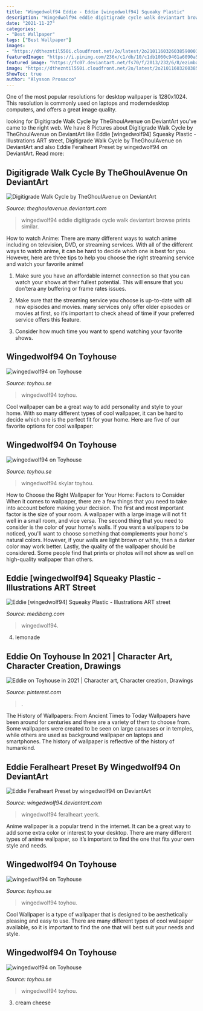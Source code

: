 ```yaml
---
title: "Wingedwolf94 Eddie - Eddie [wingedwolf94] Squeaky Plastic"
description: "Wingedwolf94 eddie digitigrade cycle walk deviantart browse prints similar"
date: "2021-11-27"
categories:
- "Best Wallpaper"
tags: ["Best Wallpaper"]
images:
- "https://dthezntil550i.cloudfront.net/2o/latest/2o2101160326038590003385442/a597e246-35e9-4934-908d-bb1667f6bcdd.png"
featuredImage: "https://i.pinimg.com/236x/c1/db/10/c1db1060c9461a6090a5c7b380563a83.jpg?nii=t"
featured_image: "https://fc07.deviantart.net/fs70/f/2013/232/6/8/ezimba15850162926000_by_hexxus_toxiclover-d6iyrw3.gif"
image: "https://dthezntil550i.cloudfront.net/2o/latest/2o2101160326038590003385442/a597e246-35e9-4934-908d-bb1667f6bcdd.png"
ShowToc: true
author: "Alysson Prosacco"
---
```



One of the most popular resolutions for desktop wallpaper is 1280x1024. This resolution is commonly used on laptops and moderndesktop computers, and offers a great image quality.

	

		
looking for Digitigrade Walk Cycle by TheGhoulAvenue on DeviantArt you've came to the right web. We have 8 Pictures about Digitigrade Walk Cycle by TheGhoulAvenue on DeviantArt like Eddie [wingedwolf94] Squeaky Plastic - Illustrations ART street, Digitigrade Walk Cycle by TheGhoulAvenue on DeviantArt and also Eddie Feralheart Preset by wingedwolf94 on DeviantArt. Read more:
		
    
## Digitigrade Walk Cycle By TheGhoulAvenue On DeviantArt

<img loading=lazy src="https://orig13.deviantart.net/9804/f/2013/174/9/8/eddie_gif_by_wingedwolf94-d6adhw0.gif" onerror="this.onerror=null;this.src='https://tse4.mm.bing.net/th?id=OIP.xClQfimubJzmvVFDOdvw2AHaHa&amp;pid=15.1';" alt="Digitigrade Walk Cycle by TheGhoulAvenue on DeviantArt">

_Source: theghoulavenue.deviantart.com_

>wingedwolf94 eddie digitigrade cycle walk deviantart browse prints similar. 

	

How to watch Anime: There are many different ways to watch anime including on television, DVD, or streaming services.
With all of the different ways to watch anime, it can be hard to decide which one is best for you. However, here are three tips to help you choose the right streaming service and watch your favorite anime!
1. Make sure you have an affordable internet connection so that you can watch your shows at their fullest potential. This will ensure that you don’tera any buffering or frame rates issues.

2. Make sure that the streaming service you choose is up-to-date with all new episodes and movies. many services only offer older episodes or movies at first, so it’s important to check ahead of time if your preferred service offers this feature.

3. Consider how much time you want to spend watching your favorite shows.

    
## Wingedwolf94 On Toyhouse

<img loading=lazy src="https://f2.toyhou.se/file/f2-toyhou-se/images/16909293_bxBYtNa2FZYSe2u.png" onerror="this.onerror=null;this.src='https://tse3.mm.bing.net/th?id=OIP.MvxUSl3MFxymSdXUL025hgAAAA&amp;pid=15.1';" alt="wingedwolf94 on Toyhouse">

_Source: toyhou.se_

>wingedwolf94 toyhou. 

	

Cool wallpaper can be a great way to add personality and style to your home. With so many different types of cool wallpaper, it can be hard to decide which one is the perfect fit for your home. Here are five of our favorite options for cool wallpaper: 

    
## Wingedwolf94 On Toyhouse

<img loading=lazy src="https://f2.toyhou.se/file/f2-toyhou-se/characters/5041672?1569795675" onerror="this.onerror=null;this.src='https://tse2.mm.bing.net/th?id=OIP.UsnnaX3zaWR-1oT1Yt6hwAAAAA&amp;pid=15.1';" alt="wingedwolf94 on Toyhouse">

_Source: toyhou.se_

>wingedwolf94 skylar toyhou. 

	

How to Choose the Right Wallpaper for Your Home: Factors to Consider
When it comes to wallpaper, there are a few things that you need to take into account before making your decision. The first and most important factor is the size of your room. A wallpaper with a large image will not fit well in a small room, and vice versa. 
The second thing that you need to consider is the color of your home's walls. If you want a wallpapers to be noticed, you'll want to choose something that complements your home's natural colors. However, if your walls are light brown or white, then a darker color may work better. 
Lastly, the quality of the wallpaper should be considered. Some people find that prints or photos will not show as well on high-quality wallpaper than others.

    
## Eddie [wingedwolf94] Squeaky Plastic - Illustrations ART Street

<img loading=lazy src="https://dthezntil550i.cloudfront.net/2o/latest/2o2101160326038590003385442/a597e246-35e9-4934-908d-bb1667f6bcdd.png" onerror="this.onerror=null;this.src='https://tse2.mm.bing.net/th?id=OIP.YA92zaAJqnxKTIhnZtvCZgHaJV&amp;pid=15.1';" alt="Eddie [wingedwolf94] Squeaky Plastic - Illustrations ART street">

_Source: medibang.com_

>wingedwolf94. 

	

4. lemonade 

    
## Eddie On Toyhouse In 2021 | Character Art, Character Creation, Drawings

<img loading=lazy src="https://i.pinimg.com/236x/c1/db/10/c1db1060c9461a6090a5c7b380563a83.jpg?nii=t" onerror="this.onerror=null;this.src='https://tse2.mm.bing.net/th?id=OIP.RDlFOPC9bZ8Tw5lyswXV2gAAAA&amp;pid=15.1';" alt="Eddie on Toyhouse in 2021 | Character art, Character creation, Drawings">

_Source: pinterest.com_

>. 

	

The History of Wallpapers: From Ancient Times to Today
Wallpapers have been around for centuries and there are a variety of them to choose from. Some wallpapers were created to be seen on large canvases or in temples, while others are used as background wallpaper on laptops and smartphones. The history of wallpaper is reflective of the history of humankind.

    
## Eddie Feralheart Preset By Wingedwolf94 On DeviantArt

<img loading=lazy src="https://fc07.deviantart.net/fs70/f/2013/232/6/8/ezimba15850162926000_by_hexxus_toxiclover-d6iyrw3.gif" onerror="this.onerror=null;this.src='https://tse2.mm.bing.net/th?id=OIP.pzRtve9kYQHVuVZPyxP_CQHaFj&amp;pid=15.1';" alt="Eddie Feralheart Preset by wingedwolf94 on DeviantArt">

_Source: wingedwolf94.deviantart.com_

>wingedwolf94 feralheart yeerk. 

	

Anime wallpaper is a popular trend in the internet. It can be a great way to add some extra color or interest to your desktop. There are many different types of anime wallpaper, so it’s important to find the one that fits your own style and needs.

    
## Wingedwolf94 On Toyhouse

<img loading=lazy src="https://f2.toyhou.se/file/f2-toyhou-se/images/28379921_WShhODPPW7Sa81G.png?1605387312" onerror="this.onerror=null;this.src='https://tse1.mm.bing.net/th?id=OIP.LRsfu5YdYpeMz5Vw4ZM8oQHaSs&amp;pid=15.1';" alt="wingedwolf94 on Toyhouse">

_Source: toyhou.se_

>wingedwolf94 toyhou. 

	

Cool Wallpaper is a type of wallpaper that is designed to be aesthetically pleasing and easy to use. There are many different types of cool wallpaper available, so it is important to find the one that will best suit your needs and style.

    
## Wingedwolf94 On Toyhouse

<img loading=lazy src="https://f2.toyhou.se/file/f2-toyhou-se/images/28592253_yw8s0gWkpJ8dyXB.png" onerror="this.onerror=null;this.src='https://tse3.mm.bing.net/th?id=OIP.WuC--mK5RMOvDE7kkgVWuQHaEK&amp;pid=15.1';" alt="wingedwolf94 on Toyhouse">

_Source: toyhou.se_

>wingedwolf94 toyhou. 

	

3. cream cheese 

